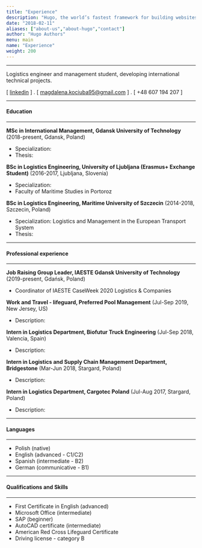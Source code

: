 ```yaml
---
title: "Experience"
description: "Hugo, the world’s fastest framework for building websites"
date: "2018-02-11"
aliases: ["about-us","about-hugo","contact"]
author: "Hugo Authors"
menu: main
name: "Experience"
weight: 200
---
```



---
Logistics engineer and management student, developing international technical projects.

[ [linkedin](https://www.linkedin.com/in/magdalena-kociuba-a432061a5/) ] . [ magdalena.kociuba95@gmail.com ] . [ +48 607 194 207 ]

---
#### Education
---
**MSc in International Management, Gdansk University of Technology** (2018-present, Gdansk, Poland)

- Specialization: 
- Thesis: 

**BSc in Logistics Engineering, University of Ljubljana (Erasmus+ Exchange Student)** (2016-2017, Ljubljana, Slovenia)

- Specialization:
- Faculty of Maritime Studies in Portoroz


**BSc in Logistics Engineering, Maritime University of Szczecin** (2014-2018, Szczecin, Poland)

- Specialization: Logistics and Management in the European Transport System
- Thesis: 

---
#### Professional experience
---
**Job Raising Group Leader, IAESTE Gdansk University of Technology** (2019-present, Gdańsk, Poland)

- Coordinator of IAESTE CaseWeek 2020 Logistics & Companies

**Work and Travel - lifeguard, Preferred Pool Management** (Jul-Sep 2019, New Jersey, US)

- Description:

**Intern in Logistics Department, Biofutur Truck Engineering** (Jul-Sep 2018, Valencia, Spain)

- Description:

**Intern in Logistics and Supply Chain Management Department, Bridgestone** (Mar-Jun 2018, Stargard, Poland)

- Description:

**Intern in Logistics Department, Cargotec Poland** (Jul-Aug 2017, Stargard, Poland)

- Description:

---
#### Languages
---
- Polish (native)
- English (advanced - C1/C2)
- Spanish (intermediate - B2)
- German (communicative - B1)

---
#### Qualifications and Skills
---
* First Certificate in English (advanced)
* Microsoft Office (intermediate)
* SAP (beginner)
* AutoCAD certificate (intermediate)
* American Red Cross Lifeguard Certificate
* Driving license - category B



